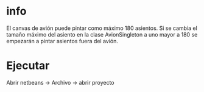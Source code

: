 # info
El canvas de avión puede pintar como máximo 180 asientos. 
Si se cambia el tamaño máximo del asiento en la clase AvionSingleton a uno mayor a 180
se empezarán a pintar asientos fuera del avión. 

# Ejecutar
Abrir netbeans -> Archivo -> abrir proyecto
